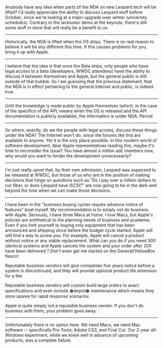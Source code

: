 Anybody have any idea when parts of the NDA on new Leopard tech will be lifted?  I'd really appreciate the ability to discuss Leopard stuff before October, since we're looking at a major upgrade over winter (university schedules).  Contrary to the lackluster demo at the keynote, there's still some stuff in store that will really be a benefit to us.

----
Historically, the NDA is lifted when the OS ships. There is no real reason to believe it will be any different this time. If this causes problems for you, bring it up with Apple.

----

I believe that the idea is that once the Beta ships, only people who have legal access to a beta (developers, WWDC attendees) have the ability to discuss it between themselves and Apple, but the general public is still outside of that bubble. So I am guessing that the previous statement, that the NDA is in effect pertaining to the general internet and public, is indeed true.

----

Until the knowledge is made public by Apple themselves (which, in the case of the specifics of the API, means when the OS is released and the API documentation is publicly available), the information is under NDA. Period.

----

So where, exactly, do we the people with legal access, discuss these things under the NDA?  The Internet won't do, since the forums like this are available to anyone. Yet it is the only place possible.  In this modern world of software development, dear Apple representatives reading this, maybe it's time to reconsider the issue?  You have almost a million adc members now, why would you want to hinder the development unnecessarily?

----

I'm just really upset that, by their own admission, Leopard was supposed to be released at WWDC, but those of us who are in the position of making decisions that hinge on questions such as "Do I pay over a million dollars to run fiber, or does Leopard have iSCSI?" are now going to be in the dark well beyond the time when we can make those decisions.

----

I have been in the "business buying cycles require advance notice of features" boat myself.  My recommendation is to simply not do business with Apple.  Seriously, I have three Macs at home.  I love Macs, but Apple's policies are antithetical to the planning needs of business and academia.  Even if you limit yourself to buying only equipment that has been announced and shipping since before the budget cycle started, Apple will still find a way to screw you.  For example, Apple will cancel a product without notice or any viable replacement.  What can you do if you need 300 identical systems and Apple cancels the system and your order after 200 have been delivered ?  Don't even get me started on the General/YellowBox fiasco!

Reputable business vendors will give companies five years notice before a system is discontinued, and they will provide optional product life extension for a fee.

Reputable business vendors will custom build large orders to exact specifications and even include �depot� maintenance which means they store spares for rapid response scenarios.

Apple is quite simply not a reputable business vendor.  If you don't do business with them, your problem goes away.

----

Unfortunately there is no option here.  We need Macs, we need Mac software -- specifically Pro Tools, Adobe CS3, and Final Cut.  Our 2-year all-Windows experiment, while we knew well in advance of upcoming products, was a complete failure.